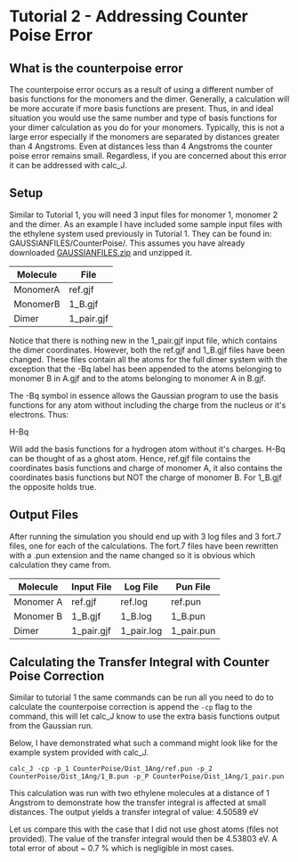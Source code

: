 # Tutorial 2 - Addressing Counter Poise Error
## What is the counterpoise error
The counterpoise error occurs as a result of using a different number of basis functions for the monomers and the dimer. Generally, a calculation will be more accurate if more basis functions are present. Thus, in and ideal situation you would use the same number and type of basis functions for your dimer calculation as you do for your monomers. Typically, this is not a large error especially if the monomers are separated by distances greater than 4 Angstroms. Even at distances less than 4 Angstroms the counter poise error remains small. Regardless, if you are concerned about this error it can be addressed with calc_J. 

## Setup
Similar to Tutorial 1, you will need 3 input files for monomer 1, monomer 2 and the dimer. As an example I have included some sample input files with the ethylene system used previously in Tutorial 1. They can be found in: GAUSSIANFILES/CounterPoise/. This assumes you have already downloaded [GAUSSIANFILES.zip](https://drive.google.com/open?id=1C3CRQJxXyDgmEBgjvQ7_J4HzuS63ppQG) and unzipped it.

| Molecule | File       |
| -------- | ---------- |
| MonomerA | ref.gjf    |
| MonomerB | 1_B.gjf    |
| Dimer    | 1_pair.gjf |

Notice that there is nothing new in the 1_pair.gjf input file, which contains the dimer coordinates. However, both the ref.gjf and 1_B.gjf files have been changed. These files contain all the atoms for the full dimer system with the exception that the -Bq label has been appended to the atoms belonging to monomer B in A.gjf and to the atoms belonging to monomer A in B.gjf. 

The -Bq symbol in essence allows the Gaussian program to use the basis functions for any atom without including the charge from the nucleus or it's electrons. Thus:

H-Bq 

Will add the basis functions for a hydrogen atom without it's charges. H-Bq can be thought of as a ghost atom. Hence, ref.gjf file contains the coordinates basis functions and charge of monomer A, it also contains the coordinates basis functions but NOT the charge of monomer B. For 1_B.gjf the opposite holds true. 

## Output Files
After running the simulation you should end up with 3 log files and 3 fort.7 files, one for each of the calculations. The fort.7 files have been rewritten with a .pun extension and the name changed so it is obvious which calculation they came from. 

| Molecule  | Input File | Log File   | Pun File   |
| --------- | ---------- | ---------- | ---------- |
| Monomer A | ref.gjf    | ref.log    | ref.pun    |
| Monomer B | 1_B.gjf    | 1_B.log    | 1_B.pun    |
| Dimer     | 1_pair.gjf | 1_pair.log | 1_pair.pun |

## Calculating the Transfer Integral with Counter Poise Correction
Similar to tutorial 1 the same commands can be run all you need to do to calculate the counterpoise correction is append the `-cp` flag to the command, this will let calc_J know to use the extra basis functions output from the Gaussian run. 

Below, I have demonstrated what such a command might look like for the example system provided with calc_J.  

    calc_J -cp -p_1 CounterPoise/Dist_1Ang/ref.pun -p_2 CounterPoise/Dist_1Ang/1_B.pun -p_P CounterPoise/Dist_1Ang/1_pair.pun 

This calculation was run with two ethylene molecules at a distance of 1 Angstrom to demonstrate how the transfer integral is affected at small distances. The output yields a transfer integral of value: 4.50589 eV

Let us compare this with the case that I did not use ghost atoms (files not provided). The value of the transfer integral would then be  4.53803 eV. A total error of about ~ 0.7 % which is negligible in most cases. 
